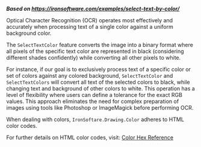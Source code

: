 ***Based on <https://ironsoftware.com/examples/select-text-by-color/>***

Optical Character Recognition (OCR) operates most effectively and accurately when processing text of a single color against a uniform background color.

The `SelectTextColor` feature converts the image into a binary format where all pixels of the specific text color are represented in black (considering different shades confidently) while converting all other pixels to white.

For instance, if our goal is to exclusively process text of a specific color or set of colors against any colored background, `SelectTextColor` and `SelectTextColors` will convert all text of the selected colors to black, while changing text and background of other colors to white. This operation has a level of flexibility where users can define a tolerance for the exact RGB values. This approach eliminates the need for complex preparation of images using tools like Photoshop or ImageMagick before performing OCR.

When dealing with colors, `IronSoftare.Drawing.Color` adheres to HTML color codes.

For further details on HTML color codes, visit: [Color Hex Reference](https://www.color-hex.com)